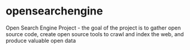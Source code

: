 # opensearchengine
Open Search Engine Project - the goal of the project is to gather open source code, create open source tools to crawl and index the web, and produce valuable open data
